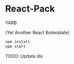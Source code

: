 # React-Pack
YARB

(Yet Another React Boilerplate)

```javascript
npm install
npm start
```

TODO: Update dis